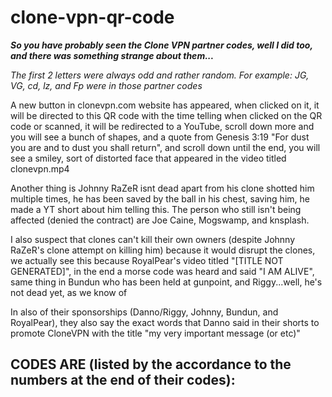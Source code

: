# clone-vpn-qr-code

***So you have probably seen the Clone VPN partner codes, well I did too, and there was something strange about them...***

*The first 2 letters were always odd and rather random. For example: JG, VG, cd, lz, and Fp were in those partner codes*

A new button in clonevpn.com website has appeared, when clicked on it, it will be directed to this QR code with the time telling when clicked on the QR code or scanned, it will be redirected to a YouTube, scroll down more and you will see a bunch of shapes, and a quote from Genesis 3:19 "For dust you are and to dust you shall return", and scroll down until the end, you will see a smiley, sort of distorted face that appeared in the video titled clonevpn.mp4

Another thing is Johnny RaZeR isnt dead apart from his clone shotted him multiple times, he has been saved by the ball in his chest, saving him, he made a YT short about him telling this. The person who still isn't being affected (denied the contract) are Joe Caine, Mogswamp, and knsplash.

I also suspect that clones can't kill their own owners (despite Johnny RaZeR's clone attempt on killing him) because it would disrupt the clones, we actually see this because RoyalPear's video titled "[TITLE NOT GENERATED]", in the end a morse code was heard and said "I AM ALIVE", same thing in Bundun who has been held at gunpoint, and Riggy...well, he's not dead yet, as we know of

In also of their sponsorships (Danno/Riggy, Johnny, Bundun, and RoyalPear), they also say the exact words that Danno said in their shorts to promote CloneVPN with the title "my very important message (or etc)"

## CODES ARE (listed by the accordance to the numbers at the end of their codes):

